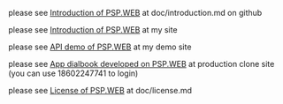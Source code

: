 

please see [Introduction of PSP.WEB](psp.web/doc/introduction.md) at doc/introduction.md on github

please see [Introduction of PSP.WEB](http://60.29.143.244:8001/doc/introduction.html) at my site

please see [API demo of PSP.WEB](http://60.29.143.244/demo/index_b.frame) at my demo site

please see [App dialbook developed on PSP.WEB](http://60.29.143.244/tjuc) at production clone site (you can use 18602247741 to login)

please see [License of PSP.WEB](psp.web/doc/license.md) at doc/license.md

